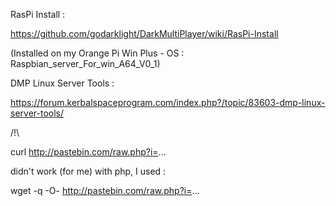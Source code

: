 
RasPi Install :

https://github.com/godarklight/DarkMultiPlayer/wiki/RasPi-Install

(Installed on my Orange Pi Win Plus - OS : Raspbian_server_For_win_A64_V0_1)


DMP Linux Server Tools :

https://forum.kerbalspaceprogram.com/index.php?/topic/83603-dmp-linux-server-tools/

 /!\ 
 
  curl http://pastebin.com/raw.php?i=...
 
 didn't work (for me) with php, I used :
 
   wget -q -O- http://pastebin.com/raw.php?i=...
